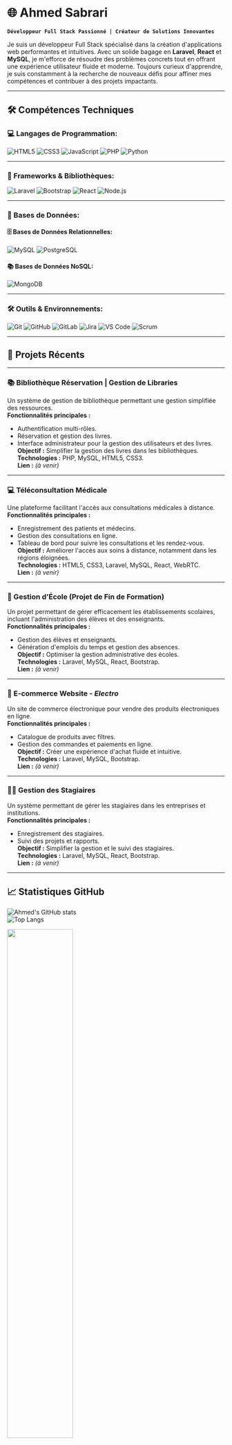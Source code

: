 # 🌐 Ahmed Sabrari  

**`Développeur Full Stack Passionné | Créateur de Solutions Innovantes`**

Je suis un développeur Full Stack spécialisé dans la création d'applications web performantes et intuitives. Avec un solide bagage en **Laravel**, **React** et **MySQL**, je m'efforce de résoudre des problèmes concrets tout en offrant une expérience utilisateur fluide et moderne. Toujours curieux d'apprendre, je suis constamment à la recherche de nouveaux défis pour affiner mes compétences et contribuer à des projets impactants.

---
## 🛠️ **Compétences Techniques**

### **💻 Langages de Programmation:**
<div align="left">
  <img src="https://img.shields.io/badge/html5-%23E34F26.svg?style=for-the-badge&logo=html5&logoColor=white" alt="HTML5" />
  <img src="https://img.shields.io/badge/css3-%231572B6.svg?style=for-the-badge&logo=css3&logoColor=white" alt="CSS3" />
  <img src="https://img.shields.io/badge/javascript-%23323330.svg?style=for-the-badge&logo=javascript&logoColor=%23F7DF1E" alt="JavaScript" />
  <img src="https://img.shields.io/badge/php-%23777BB4.svg?style=for-the-badge&logo=php&logoColor=white" alt="PHP" />
  <img src="https://img.shields.io/badge/python-%2314354C.svg?style=for-the-badge&logo=python&logoColor=white" alt="Python" />
</div>

---

### **🔧 Frameworks & Bibliothèques:**
<div align="left">
  <img src="https://img.shields.io/badge/laravel-%23FF2D20.svg?style=for-the-badge&logo=laravel&logoColor=white" alt="Laravel" />
  <img src="https://img.shields.io/badge/bootstrap-%23563D7C.svg?style=for-the-badge&logo=bootstrap&logoColor=white" alt="Bootstrap" />
  <img src="https://img.shields.io/badge/react-%2320232a.svg?style=for-the-badge&logo=react&logoColor=%2361DAFB" alt="React" />
  <img src="https://img.shields.io/badge/node.js-%23339933.svg?style=for-the-badge&logo=nodedotjs&logoColor=white" alt="Node.js" />
</div>

---

### **💾 Bases de Données:**

#### **🗄️ Bases de Données Relationnelles:**
<div align="left">
  <img src="https://img.shields.io/badge/mysql-%2300f.svg?style=for-the-badge&logo=mysql&logoColor=white" alt="MySQL" />
  <img src="https://img.shields.io/badge/postgresql-%23316192.svg?style=for-the-badge&logo=postgresql&logoColor=white" alt="PostgreSQL" />
</div>

#### **📚 Bases de Données NoSQL:**
<div align="left">
  <img src="https://img.shields.io/badge/mongodb-%2347A248.svg?style=for-the-badge&logo=mongodb&logoColor=white" alt="MongoDB" />
</div>

---

### **🛠️ Outils & Environnements:**
<div align="left">
  <img src="https://img.shields.io/badge/git-%23F05033.svg?style=for-the-badge&logo=git&logoColor=white" alt="Git" />
  <img src="https://img.shields.io/badge/github-%23121011.svg?style=for-the-badge&logo=github&logoColor=white" alt="GitHub" />
  <img src="https://img.shields.io/badge/gitlab-%23FC6D26.svg?style=for-the-badge&logo=gitlab&logoColor=white" alt="GitLab" />
  <img src="https://img.shields.io/badge/jira-%230052CC.svg?style=for-the-badge&logo=jira&logoColor=white" alt="Jira" />
  <img src="https://img.shields.io/badge/visual%20studio%20code-%23007ACC.svg?style=for-the-badge&logo=visual-studio-code&logoColor=white" alt="VS Code" />
  <img src="https://img.shields.io/badge/scrum-%23E34F26.svg?style=for-the-badge&logo=scrumalliance&logoColor=white" alt="Scrum" />
</div>

------
## 🚀 **Projets Récents**

---

### **📚 Bibliothèque Réservation | Gestion de Libraries**  
Un système de gestion de bibliothèque permettant une gestion simplifiée des ressources.  
**Fonctionnalités principales :**  
- Authentification multi-rôles.  
- Réservation et gestion des livres.  
- Interface administrateur pour la gestion des utilisateurs et des livres.  
**Objectif :** Simplifier la gestion des livres dans les bibliothèques.  
**Technologies :** PHP, MySQL, HTML5, CSS3.  
**Lien :** *(à venir)*  

---

### **💻 Téléconsultation Médicale**  
Une plateforme facilitant l'accès aux consultations médicales à distance.  
**Fonctionnalités principales :**  
- Enregistrement des patients et médecins.  
- Gestion des consultations en ligne.  
- Tableau de bord pour suivre les consultations et les rendez-vous.  
**Objectif :** Améliorer l'accès aux soins à distance, notamment dans les régions éloignées.  
**Technologies :** HTML5, CSS3, Laravel, MySQL, React, WebRTC.  
**Lien :** *(à venir)*  

---

### **🏫 Gestion d’École (Projet de Fin de Formation)**  
Un projet permettant de gérer efficacement les établissements scolaires, incluant l'administration des élèves et des enseignants.  
**Fonctionnalités principales :**  
- Gestion des élèves et enseignants.  
- Génération d'emplois du temps et gestion des absences.  
**Objectif :** Optimiser la gestion administrative des écoles.  
**Technologies :** Laravel, MySQL, React, Bootstrap.  
**Lien :** *(à venir)*  

---

### **🛒 E-commerce Website - *Electro***  
Un site de commerce électronique pour vendre des produits électroniques en ligne.  
**Fonctionnalités principales :**  
- Catalogue de produits avec filtres.  
- Gestion des commandes et paiements en ligne.  
**Objectif :** Créer une expérience d'achat fluide et intuitive.  
**Technologies :** Laravel, MySQL, Bootstrap.  
**Lien :** *(à venir)*  

---

### **👩‍🎓 Gestion des Stagiaires**  
Un système permettant de gérer les stagiaires dans les entreprises et institutions.  
**Fonctionnalités principales :**  
- Enregistrement des stagiaires.  
- Suivi des projets et rapports.  
**Objectif :** Simplifier la gestion et le suivi des stagiaires.  
**Technologies :** Laravel, MySQL, React, Bootstrap.  
**Lien :** *(à venir)*  

---

## 📈 **Statistiques GitHub**

![Ahmed's GitHub stats](https://github-readme-stats.vercel.app/api?username=ahmedsabrari&count_private=true&show_icons=true&theme=tokyonight)  
![Top Langs](https://github-readme-stats.vercel.app/api/top-langs/?username=ahmedsabrari&layout=compact&theme=radical)  

<a>
    <img align="center"width="55%" src="https://github-readme-stats.vercel.app/api/top-langs/?username=simolkh-04&layout=compact&theme=aura&langs_count=9" />
</a>

---

## 🤝 **Contactez-moi**  

📧 **Email :** [sabrari.ahmed0@gmail.com](mailto:sabrari.ahmed0@gmail.com)  
🌐 **LinkedIn :** [linkedin.com/in/ahmedsabrari](https://www.linkedin.com/in/ahmedsabrari)  

---

## 🎯 **Objectif de Carrière**

Je suis à la recherche de projets stimulants où je pourrai utiliser mes compétences en développement Full Stack pour apporter des solutions innovantes et de qualité. Mon objectif est de contribuer à des projets qui ont un impact réel, tout en continuant à développer mes compétences techniques et professionnelles.

---
